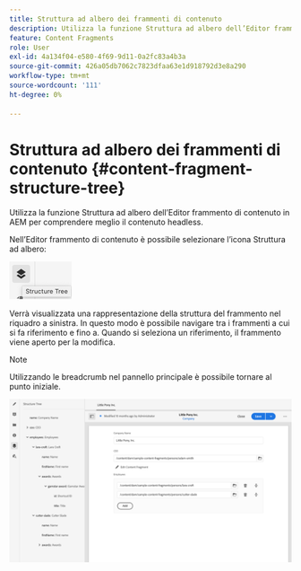```yaml
---
title: Struttura ad albero dei frammenti di contenuto
description: Utilizza la funzione Struttura ad albero dell’Editor frammento di contenuto in AEM per comprendere meglio il contenuto headless.
feature: Content Fragments
role: User
exl-id: 4a134f04-e580-4f69-9d11-0a2fc83a4b3a
source-git-commit: 426a05db7062c7823dfaa63e1d918792d3e8a290
workflow-type: tm+mt
source-wordcount: '111'
ht-degree: 0%

---
```


# Struttura ad albero dei frammenti di contenuto {#content-fragment-structure-tree}

Utilizza la funzione Struttura ad albero dell’Editor frammento di contenuto in AEM per comprendere meglio il contenuto headless.

Nell’Editor frammento di contenuto è possibile selezionare l’icona Struttura ad albero:

![Struttura ad albero dei frammenti di contenuto](assets/cfm-structuretree-01.png)

Verrà visualizzata una rappresentazione della struttura del frammento nel riquadro a sinistra. In questo modo è possibile navigare tra i frammenti a cui si fa riferimento e fino a. Quando si seleziona un riferimento, il frammento viene aperto per la modifica.

>[!NOTE]
>
>Utilizzando le breadcrumb nel pannello principale è possibile tornare al punto iniziale.

![Struttura ad albero dei frammenti di contenuto](assets/cfm-structuretree-02.png)
